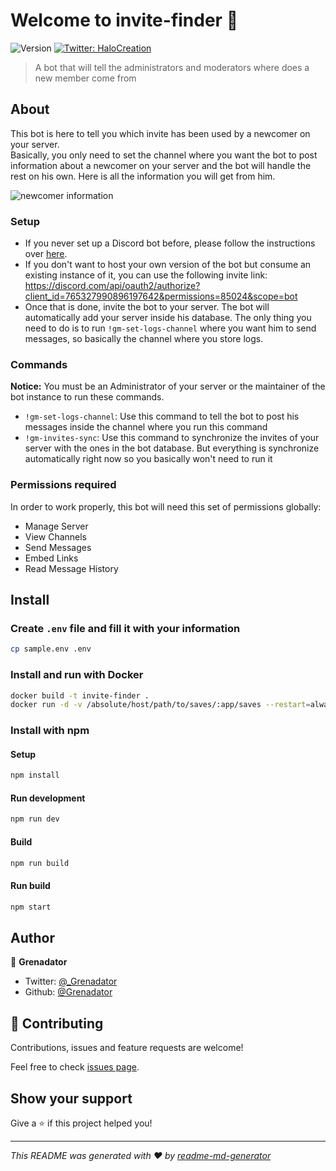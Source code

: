 # Welcome to invite-finder 👋

![Version](https://img.shields.io/badge/version-0.1.0-blue.svg?cacheSeconds=2592000)
[![Twitter: HaloCreation](https://img.shields.io/twitter/follow/HaloCreation.svg?style=social)](https://twitter.com/HaloCreation)

> A bot that will tell the administrators and moderators where does a new member come from

## About

This bot is here to tell you which invite has been used by a newcomer on your server.
<br/>
Basically, you only need to set the channel where you want the bot to post information about a newcomer on your server and the bot will handle the rest on his own. Here is all the information you will get from him.

![newcomer information](https://cdn.discordapp.com/attachments/718756207107637279/820350159958310912/unknown.png)

### Setup

- If you never set up a Discord bot before, please follow the instructions over [here](https://discordapp.com/developers/docs/intro).
- If you don't want to host your own version of the bot but consume an existing instance of it, you can use the following invite link: https://discord.com/api/oauth2/authorize?client_id=765327990896197642&permissions=85024&scope=bot
- Once that is done, invite the bot to your server. The bot will automatically add your server inside his database. The only thing you need to do is to run `!gm-set-logs-channel` where you want him to send messages, so basically the channel where you store logs.

### Commands

**Notice:** You must be an Administrator of your server or the maintainer of the bot instance to run these commands.

- `!gm-set-logs-channel`: Use this command to tell the bot to post his messages inside the channel where you run this command
- `!gm-invites-sync`: Use this command to synchronize the invites of your server with the ones in the bot database. But everything is synchronize automatically right now so you basically won't need to run it

### Permissions required

In order to work properly, this bot will need this set of permissions globally:

- Manage Server
- View Channels
- Send Messages
- Embed Links
- Read Message History

## Install

### Create `.env` file and fill it with your information

```sh
cp sample.env .env
```

### Install and run with Docker

```sh
docker build -t invite-finder .
docker run -d -v /absolute/host/path/to/saves/:app/saves --restart=always --name=invite-finder invite-finder
```

### Install with npm

#### Setup

```sh
npm install
```

#### Run development

```sh
npm run dev
```

#### Build

```sh
npm run build
```

#### Run build

```sh
npm start
```

## Author

👤 **Grenadator**

- Twitter: [@\_Grenadator](https://twitter.com/_Grenadator)
- Github: [@Grenadator](https://github.com/Grenadator)

## 🤝 Contributing

Contributions, issues and feature requests are welcome!

Feel free to check [issues page](https://github.com/Halocrea/invite-finder/issues).

## Show your support

Give a ⭐️ if this project helped you!

---

_This README was generated with ❤️ by [readme-md-generator](https://github.com/kefranabg/readme-md-generator)_
